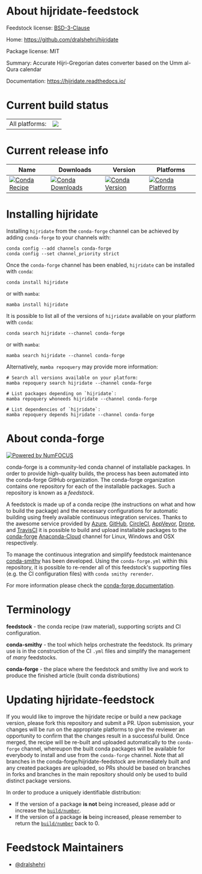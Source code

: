 About hijridate-feedstock
=========================

Feedstock license: [BSD-3-Clause](https://github.com/conda-forge/hijridate-feedstock/blob/main/LICENSE.txt)

Home: https://github.com/dralshehri/hijridate

Package license: MIT

Summary: Accurate Hijri-Gregorian dates converter based on the Umm al-Qura calendar

Documentation: https://hijridate.readthedocs.io/

Current build status
====================


<table><tr><td>All platforms:</td>
    <td>
      <a href="https://dev.azure.com/conda-forge/feedstock-builds/_build/latest?definitionId=19304&branchName=main">
        <img src="https://dev.azure.com/conda-forge/feedstock-builds/_apis/build/status/hijridate-feedstock?branchName=main">
      </a>
    </td>
  </tr>
</table>

Current release info
====================

| Name | Downloads | Version | Platforms |
| --- | --- | --- | --- |
| [![Conda Recipe](https://img.shields.io/badge/recipe-hijridate-green.svg)](https://anaconda.org/conda-forge/hijridate) | [![Conda Downloads](https://img.shields.io/conda/dn/conda-forge/hijridate.svg)](https://anaconda.org/conda-forge/hijridate) | [![Conda Version](https://img.shields.io/conda/vn/conda-forge/hijridate.svg)](https://anaconda.org/conda-forge/hijridate) | [![Conda Platforms](https://img.shields.io/conda/pn/conda-forge/hijridate.svg)](https://anaconda.org/conda-forge/hijridate) |

Installing hijridate
====================

Installing `hijridate` from the `conda-forge` channel can be achieved by adding `conda-forge` to your channels with:

```
conda config --add channels conda-forge
conda config --set channel_priority strict
```

Once the `conda-forge` channel has been enabled, `hijridate` can be installed with `conda`:

```
conda install hijridate
```

or with `mamba`:

```
mamba install hijridate
```

It is possible to list all of the versions of `hijridate` available on your platform with `conda`:

```
conda search hijridate --channel conda-forge
```

or with `mamba`:

```
mamba search hijridate --channel conda-forge
```

Alternatively, `mamba repoquery` may provide more information:

```
# Search all versions available on your platform:
mamba repoquery search hijridate --channel conda-forge

# List packages depending on `hijridate`:
mamba repoquery whoneeds hijridate --channel conda-forge

# List dependencies of `hijridate`:
mamba repoquery depends hijridate --channel conda-forge
```


About conda-forge
=================

[![Powered by
NumFOCUS](https://img.shields.io/badge/powered%20by-NumFOCUS-orange.svg?style=flat&colorA=E1523D&colorB=007D8A)](https://numfocus.org)

conda-forge is a community-led conda channel of installable packages.
In order to provide high-quality builds, the process has been automated into the
conda-forge GitHub organization. The conda-forge organization contains one repository
for each of the installable packages. Such a repository is known as a *feedstock*.

A feedstock is made up of a conda recipe (the instructions on what and how to build
the package) and the necessary configurations for automatic building using freely
available continuous integration services. Thanks to the awesome service provided by
[Azure](https://azure.microsoft.com/en-us/services/devops/), [GitHub](https://github.com/),
[CircleCI](https://circleci.com/), [AppVeyor](https://www.appveyor.com/),
[Drone](https://cloud.drone.io/welcome), and [TravisCI](https://travis-ci.com/)
it is possible to build and upload installable packages to the
[conda-forge](https://anaconda.org/conda-forge) [Anaconda-Cloud](https://anaconda.org/)
channel for Linux, Windows and OSX respectively.

To manage the continuous integration and simplify feedstock maintenance
[conda-smithy](https://github.com/conda-forge/conda-smithy) has been developed.
Using the ``conda-forge.yml`` within this repository, it is possible to re-render all of
this feedstock's supporting files (e.g. the CI configuration files) with ``conda smithy rerender``.

For more information please check the [conda-forge documentation](https://conda-forge.org/docs/).

Terminology
===========

**feedstock** - the conda recipe (raw material), supporting scripts and CI configuration.

**conda-smithy** - the tool which helps orchestrate the feedstock.
                   Its primary use is in the construction of the CI ``.yml`` files
                   and simplify the management of *many* feedstocks.

**conda-forge** - the place where the feedstock and smithy live and work to
                  produce the finished article (built conda distributions)


Updating hijridate-feedstock
============================

If you would like to improve the hijridate recipe or build a new
package version, please fork this repository and submit a PR. Upon submission,
your changes will be run on the appropriate platforms to give the reviewer an
opportunity to confirm that the changes result in a successful build. Once
merged, the recipe will be re-built and uploaded automatically to the
`conda-forge` channel, whereupon the built conda packages will be available for
everybody to install and use from the `conda-forge` channel.
Note that all branches in the conda-forge/hijridate-feedstock are
immediately built and any created packages are uploaded, so PRs should be based
on branches in forks and branches in the main repository should only be used to
build distinct package versions.

In order to produce a uniquely identifiable distribution:
 * If the version of a package **is not** being increased, please add or increase
   the [``build/number``](https://docs.conda.io/projects/conda-build/en/latest/resources/define-metadata.html#build-number-and-string).
 * If the version of a package **is** being increased, please remember to return
   the [``build/number``](https://docs.conda.io/projects/conda-build/en/latest/resources/define-metadata.html#build-number-and-string)
   back to 0.

Feedstock Maintainers
=====================

* [@dralshehri](https://github.com/dralshehri/)

